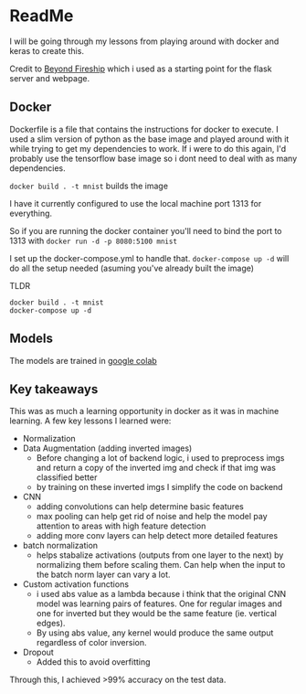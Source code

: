 # ReadMe

I will be going through my lessons from playing around with docker and keras to create this. 

Credit to [Beyond Fireship](https://www.youtube.com/watch?v=cw34KMPSt4k) which i used as a starting point for the flask server and webpage.

## Docker

Dockerfile is a file that contains the instructions for docker to execute. I used a slim version of python as the base image and played around with it while trying to get my dependencies to work. If i were to do this again, I'd probably use the tensorflow base image so i dont need to deal with as many dependencies. 

`docker build . -t mnist` builds the image

I have it currently configured to use the local machine port 1313 for everything. 

So if you are running the docker container you'll need to bind 
the port to 1313 with `docker run -d -p 8080:5100 mnist`

I set up the docker-compose.yml to handle that. `docker-compose up -d` will do all the setup needed (asuming you've already built the image)

TLDR
```
docker build . -t mnist
docker-compose up -d
```

## Models
The models are trained in [google colab](https://colab.research.google.com/drive/1gmunFtzOIbfsgIB-YCj04Slyv2LS5Ri2?usp=sharing)

## Key takeaways
This was as much a learning opportunity in docker as it was in machine learning. A few key lessons I learned were:
- Normalization
- Data Augmentation (adding inverted images)
    - Before changing a lot of backend logic, i used to preprocess imgs and return a copy of the inverted img and check if that img was classified better
    - by training on these inverted imgs I simplify the code on backend
- CNN
    - adding convolutions can help determine basic features
    - max pooling can help get rid of noise and help the model pay attention to areas with high feature detection
    - adding more conv layers can help detect more detailed features
- batch normalization
    - helps stabalize activations (outputs from one layer to the next) by normalizing them before scaling them. Can help when the input to the batch norm layer can vary a lot. 
- Custom activation functions
    - i used abs value as a lambda because i think that the original CNN model was learning pairs of features. One for regular images and one for inverted but they would be the same feature (ie. vertical edges). 
    - By using abs value, any kernel would produce the same output regardless of color inversion. 
- Dropout
    - Added this to avoid overfitting

Through this, I achieved >99% accuracy on the test data.